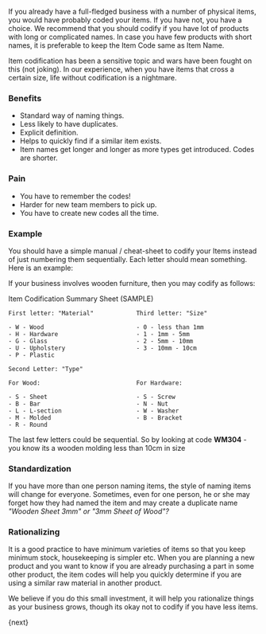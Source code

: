 <!-- add-breadcrumbs -->
If you already have a full-fledged business with a number of physical items,
you would have probably coded your items. If you have not, you have a choice.
We recommend that you should codify if you have lot of products with long or
complicated names. In case you have few products with short names, it is
preferable to keep the Item Code same as Item Name.

Item codification has been a sensitive topic and wars have been fought on this
(not joking). In our experience, when you have items that cross a certain
size, life without codification is a nightmare.

### Benefits

  * Standard way of naming things.
  * Less likely to have duplicates.
  * Explicit definition.
  * Helps to quickly find if a similar item exists.
  * Item names get longer and longer as more types get introduced. Codes are shorter.

### Pain

  * You have to remember the codes!
  * Harder for new team members to pick up.
  * You have to create new codes all the time.

### Example

You should have a simple manual / cheat-sheet to codify your Items instead of
just numbering them sequentially. Each letter should mean something. Here is
an example:

If your business involves wooden furniture, then you may codify as follows:

Item Codification Summary Sheet (SAMPLE)

    
    
    First letter: "Material"            Third letter: "Size"
    
    - W - Wood                          - 0 - less than 1mm
    - H - Hardware                      - 1 - 1mm - 5mm
    - G - Glass                         - 2 - 5mm - 10mm
    - U - Upholstery                    - 3 - 10mm - 10cm
    - P - Plastic
    
    Second Letter: "Type"
    
    For Wood:                           For Hardware:
    
    - S - Sheet                         - S - Screw
    - B - Bar                           - N - Nut
    - L - L-section                     - W - Washer
    - M - Molded                        - B - Bracket
    - R - Round
    

The last few letters could be sequential. So by looking at code **WM304** \-
you know its a wooden molding less than 10cm in size

### Standardization

If you have more than one person naming items, the style of naming items will
change for everyone. Sometimes, even for one person, he or she may forget how
they had named the item and may create a duplicate name _"Wooden Sheet 3mm" or
"3mm Sheet of Wood"?_

### Rationalizing

It is a good practice to have minimum varieties of items so that you keep
minimum stock, housekeeping is simpler etc. When you are planning a new
product and you want to know if you are already purchasing a part in some
other product, the item codes will help you quickly determine if you are using
a similar raw material in another product.

We believe if you do this small investment, it will help you rationalize
things as your business grows, though its okay not to codify if you have less
items.

{next}